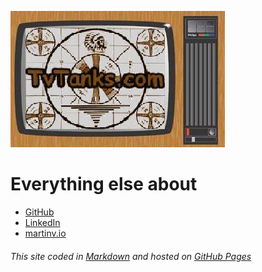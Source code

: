 ![TvTanks.com Logo](/assets/images/tvtanktv.JPG)

# Everything else about

* [GitHub](https://github.com/martinvicknair)  
* [LinkedIn](https://linkedin.com/in/martinvicknair)  
* [martinv.io](https://martinv.io)  

###### This site coded in [Markdown](https://github.com/martinvicknair/tvtanks.com/blob/main/index.md?plain=1) and hosted on [GitHub Pages](https://github.com/martinvicknair/tvtanks.com)

